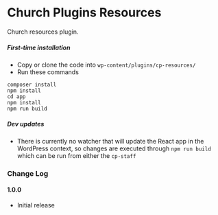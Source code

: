 # Church Plugins Resources
Church resources plugin.

##### First-time installation  #####

- Copy or clone the code into `wp-content/plugins/cp-resources/`
- Run these commands
```
composer install
npm install
cd app
npm install
npm run build
```

##### Dev updates  #####

- There is currently no watcher that will update the React app in the WordPress context, so changes are executed through `npm run build` which can be run from either the `cp-staff`

### Change Log

#### 1.0.0
* Initial release
